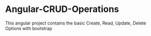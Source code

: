 # Angular-CRUD-Operations
This angular project contains the basic Create, Read, Update, Delete Options with bootstrap
